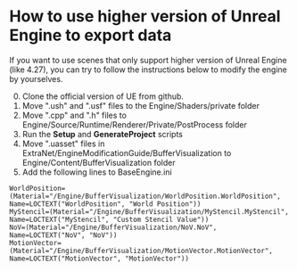 # How to use higher version of Unreal Engine to export data

If you want to use scenes that only support higher version of Unreal Engine (like 4.27), you can try to follow the instructions below to modify the engine by yourselves.

0. Clone the official version of UE from github.
1. Move ".ush" and ".usf" files to the Engine/Shaders/private folder
2. Move ".cpp" and ".h" files to Engine/Source/Runtime/Renderer/Private/PostProcess folder
3. Run the **Setup** and **GenerateProject** scripts
4. Move ".uasset" files in ExtraNet/EngineModificationGuide/BufferVisualization to Engine/Content/BufferVisualization folder
5. Add the following lines to BaseEngine.ini
```
WorldPosition=(Material="/Engine/BufferVisualization/WorldPosition.WorldPosition", Name=LOCTEXT("WorldPosition", "World Position"))
MyStencil=(Material="/Engine/BufferVisualization/MyStencil.MyStencil", Name=LOCTEXT("MyStencil", "Custom Stencil Value"))
NoV=(Material="/Engine/BufferVisualization/NoV.NoV", Name=LOCTEXT("NoV", "NoV"))
MotionVector=(Material="/Engine/BufferVisualization/MotionVector.MotionVector", Name=LOCTEXT("MotionVector", "MotionVector"))
```

